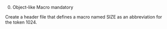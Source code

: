 
0. Object-like Macro
mandatory

Create a header file that defines a macro named SIZE as an abbreviation for the token 1024.
